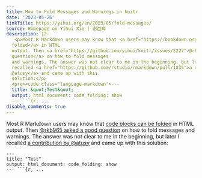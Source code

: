 ```yaml
---
title: How to Fold Messages and Warnings in knitr
date: '2023-05-26'
linkTitle: https://yihui.org/en/2023/05/fold-messages/
source: Homepage on Yihui Xie | 谢益辉
description: |2-
   <p>Most R Markdown users may know that <a href="https://bookdown.org/yihui/rmarkdown-cookbook/fold-show.html">code blocks can be
  folded</a> in HTML
  output. Then <a href="https://github.com/yihui/knitr/issues/2227">@rkb965 asked a good
  question</a> on how to fold messages
  and warnings. The answer was not clear to me in the beginning, but later I
  recalled <a href="https://github.com/rstudio/rmarkdown/pull/1835">a contribution by
  @atusy</a> and came up with this
  solution:</p>
  <pre><code class="language-markdown">---
  title: &quot;Test&quot;
  output: html_document: code_folding: show
  --- ```{r, ...
disable_comments: true
---
```

 <p>Most R Markdown users may know that <a href="https://bookdown.org/yihui/rmarkdown-cookbook/fold-show.html">code blocks can be
folded</a> in HTML
output. Then <a href="https://github.com/yihui/knitr/issues/2227">@rkb965 asked a good
question</a> on how to fold messages
and warnings. The answer was not clear to me in the beginning, but later I
recalled <a href="https://github.com/rstudio/rmarkdown/pull/1835">a contribution by
@atusy</a> and came up with this
solution:</p>
<pre><code class="language-markdown">---
title: &quot;Test&quot;
output: html_document: code_folding: show
--- ```{r, ...